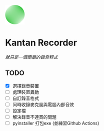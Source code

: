 ![img](./img/icon.png) 

# Kantan Recorder

*就只是一個簡單的錄音程式*


## TODO
* [x] 選擇錄音裝置
* [ ] 處理裝置異動
* [ ] 自訂錄音格式
* [ ] 同時收錄麥克風與電腦內部音效
* [ ] 設定檔
* [ ] 解決錄音不連貫的問題
* [ ] pyinstaller 打包exe (並練習Github Actions)
